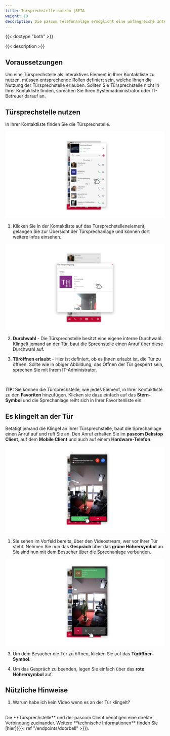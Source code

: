 ```yaml
---
title: Türsprechstelle nutzen |BETA
weight: 18
description: Die pascom Telefonanlage ermöglicht eine umfangreiche Interaktion mit Türsprechstellen. In dieser Anleitung erfahren Sie, welche Funktionen ISe nutzen können. 
---
```


{{< doctype "both" >}}
 
{{< description >}}


## Voraussetzungen

Um eine Türsprechstelle als interaktives Element in Ihrer Kontaktliste zu nutzen, müssen entsprechende Rollen definiert sein, welche Ihnen die Nutzung der Türsprechstelle erlauben. Sollten Sie Türsprechstelle nicht in Ihrer Kontakliste finden, sprechen Sie Ihren Systemadministrator oder IT-Betreuer darauf an. 

## Türsprechstelle nutzen

In Ihrer Kontaktliste finden Sie die Türsprechstelle.

![Türsprechstelle in der Kontaktliste](doorbell-contactlist.de.png)
</br>

1. Klicken Sie in der Kontaktliste auf das Türsprechstellenelement, gelangen Sie zur Übersicht der Türsprechanlage und können dort weitere Infos einsehen.

![Türsprechstelle Übersicht](doorbell-overview.de.png)
</br>

2. **Durchwahl** - Die Türsprechstelle besitzt eine eigene interne Durchwahl. Klingelt jemand an der Tür, baut die Sprechstelle einen Anruf über diese Durchwahl auf.

3. **Türöffnen erlaubt** - Hier ist definiert, ob es Ihnen erlaubt ist, die Tür zu öffnen. Sollte wie in obiger Abbildung, das Öffnen der Tür gesperrt sein, sprechen Sie mit Ihrem IT-Administrator.

</br>

**TIP:** Sie können die Türsprechstelle, wie jedes Element, in Ihrer Kontaktliste zu den **Favoriten** hinzufügen. Klicken sie dazu einfach auf das **Stern-Symbol** und die Sprechanlage reiht sich in Ihrer Favoritenliste ein.

## Es klingelt an der Tür

Betätigt jemand die Klingel an Ihrer Türsprechstelle, baut die Sprechanlage einen Anruf auf und ruft Sie an. Den Anruf erhalten Sie im **pascom Dekstop Client**, auf dem **Mobile Client** und auch auf einem **Hardware-Telefon**.


![Türsprechstelle ruft an](doorbell-call.de.png)
</br>


1. Sie sehen im Vorfeld bereits, über den Videostream, wer vor Ihrer Tür steht. Nehmen Sie nun das **Gespräch** über das **grüne Höhrersymbol** an. Sie sind nun mit dem Besucher über die Sprechanlage verbunden.

![Sprechanlage aktiver Anruf](doorbell-open.de.png)
</br>

3. Um dem Besucher die Tür zu öffnen, klicken Sie auf das **Türöffner-Symbol**. 

4. Um das Gespräch zu beenden, legen Sie einfach über das **rote Höhrersymbol** auf.

## Nützliche Hinweise

1. Warum habe ich kein Video wenn es an der Tür klingelt?
</br>
Die **Türsprechstelle** und der pascom Client benötigen eine direkte Verbindung zueinander. Weitere **technische Informationen** finden Sie [hier]({{< ref "/endpoints/doorbell" >}}).


</br>